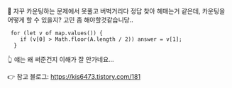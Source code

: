 🤨 자꾸 카운팅하는 문제에서 못풀고 버벅거리다 정답 찾아 헤매는거 같은데, 카운팅을 어떻게 할 수 있을지? 고민 좀 해야할것같습니당..

```
 for (let v of map.values()) {
    if (v[0] > Math.floor(A.length / 2)) answer = v[1];
  }
```

👆 얘는 왜 써준건지 이해가 잘 안가네요...

👉 참고 블로그: https://kis6473.tistory.com/181
